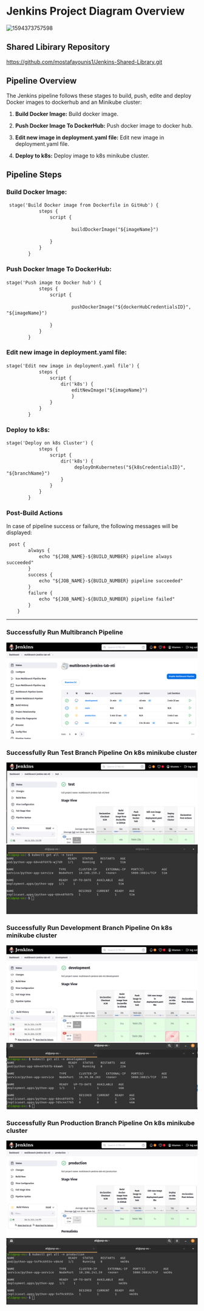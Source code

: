 # Jenkins Project Diagram Overview
![1594373757598](https://github.com/mostafayounis1/Nti-Jenkins-Lab/assets/167571650/467cd743-8373-443b-a69c-29829863fd20)


## Shared Libirary Repository
https://github.com/mostafayounis1/Jenkins-Shared-Library.git
## Pipeline Overview

The Jenkins pipeline follows these stages to build, push, edite and deploy Docker images to dockerhub and an Minikube cluster:

1. **Build Docker Image:** Build docker image.

2. **Push Docker Image To DockerHub:** Push docker image to docker hub.

3. **Edit new image in deployment.yaml file:** Edit new image in deployment.yaml file.

4. **Deploy to k8s:**  Deploy image to k8s minikube cluster.


## Pipeline Steps

### Build Docker Image:

```
 stage('Build Docker image from Dockerfile in GitHub') {
            steps {
                script {
                 	
                 		buildDockerImage("${imageName}")
                      
                }
            }
        }
```



### Push Docker Image To DockerHub:

```
stage('Push image to Docker hub') {
            steps {
                script {
                 	
                 		pushDockerImage("${dockerHubCredentialsID}", "${imageName}")
                      
                }
            }
        }

```

### Edit new image in deployment.yaml file:

```
stage('Edit new image in deployment.yaml file') {
            steps {
                script { 
                	dir('k8s') {
				        editNewImage("${imageName}")
                    	}
                }
            }
        }
```
### Deploy to k8s:

```
stage('Deploy on k8s Cluster') {
            steps {
                script { 
                	dir('k8s') {
				         deployOnKubernetes("${k8sCredentialsID}", "${branchName}")
                    }
                }
            }
        }

```


### Post-Build Actions
In case of pipeline success or failure, the following messages will be displayed:
```
 post {
        always {
            echo "${JOB_NAME}-${BUILD_NUMBER} pipeline always succeeded"
        }
        success {
            echo "${JOB_NAME}-${BUILD_NUMBER} pipeline succeeded"
        }
        failure {
            echo "${JOB_NAME}-${BUILD_NUMBER} pipeline failed"
        }
    }
```
----
### Successfully Run  Multibranch Pipeline
![](https://github.com/AliKhamed/Nti-Jenkins-Lab/blob/main/screenshots/mul.png)



### Successfully Run Test Branch Pipeline On k8s minikube cluster
![](https://github.com/AliKhamed/Nti-Jenkins-Lab/blob/main/screenshots/test1.png)
![](https://github.com/AliKhamed/Nti-Jenkins-Lab/blob/main/screenshots/test2.png)

### Successfully Run Development Branch Pipeline On k8s minikube cluster
![](https://github.com/AliKhamed/Nti-Jenkins-Lab/blob/main/screenshots/dev1.png)
![](https://github.com/AliKhamed/Nti-Jenkins-Lab/blob/main/screenshots/dev2.png)

### Successfully Run Production Branch Pipeline On k8s minikube cluster
![](https://github.com/AliKhamed/Nti-Jenkins-Lab/blob/main/screenshots/prod1.png)
![](https://github.com/AliKhamed/Nti-Jenkins-Lab/blob/main/screenshots/prod2.png)
